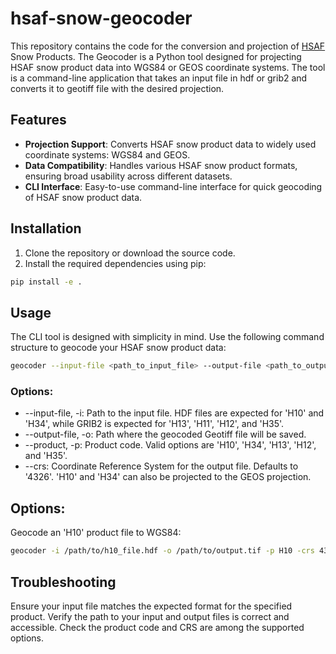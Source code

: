 # hsaf-snow-geocoder

This repository contains the code for the conversion and projection of [HSAF](http://hsaf.meteoam.it/) Snow Products. 
The Geocoder is a Python tool designed for projecting HSAF snow product data into WGS84 or GEOS coordinate systems. 
The tool is a command-line application that takes an input file in hdf or grib2 and converts it to geotiff file with the desired projection.


## Features

- **Projection Support**: Converts HSAF snow product data to widely used coordinate systems: WGS84 and GEOS.
- **Data Compatibility**: Handles various HSAF snow product formats, ensuring broad usability across different datasets.
- **CLI Interface**: Easy-to-use command-line interface for quick geocoding of HSAF snow product data.

## Installation

1. Clone the repository or download the source code.
2. Install the required dependencies using pip:
```bash
pip install -e .
```

## Usage
The CLI tool is designed with simplicity in mind. Use the following command structure to geocode your HSAF snow product data:
```bash
geocoder --input-file <path_to_input_file> --output-file <path_to_output_file> --product <product_code> --crs <coordinate_reference_system>
```

### Options:
- --input-file, -i: Path to the input file. HDF files are expected for 'H10' and 'H34', while GRIB2 is expected for 'H13', 'H11', 'H12', and 'H35'.
- --output-file, -o: Path where the geocoded Geotiff file will be saved.
- --product, -p: Product code. Valid options are 'H10', 'H34', 'H13', 'H12', and 'H35'.
- --crs: Coordinate Reference System for the output file. Defaults to '4326'. 'H10' and 'H34' can also be projected to the GEOS projection.

## Options:
Geocode an 'H10' product file to WGS84:

```bash
geocoder -i /path/to/h10_file.hdf -o /path/to/output.tif -p H10 -crs 4326
```

## Troubleshooting
Ensure your input file matches the expected format for the specified product.
Verify the path to your input and output files is correct and accessible.
Check the product code and CRS are among the supported options.